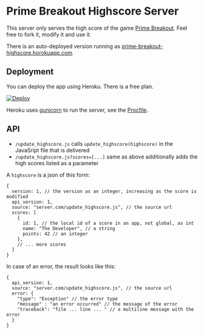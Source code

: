 # Prime Breakout Highscore Server

This server only serves the high score of the game
[Prime Breakout][prime-breakout].
Feel free to fork it, modify it and use it.

There is an auto-deployed version running as [prime-breakout-highscore.horokuapp.com](https://prime-breakout-highscore.herokuapp.com).

## Deployment

You can deploy the app using Heroku.
There is a free plan.

[![Deploy](https://www.herokucdn.com/deploy/button.svg)](https://heroku.com/deploy)

Heroku uses [gunicorn](http://flask.pocoo.org/docs/dev/deploying/wsgi-standalone/#gunicorn)
to run the server, see the [Procfile](Procfile).


## API

- `/update_highscore.js`
    calls `update_highscore(highscore)` in the JavaSript file that is delivered
- `/update_highscore.js?scores=[...]`
    same as above
    additionally adds the high scores listed as a parameter

A `highscore` is a json of this form:
```
{
  version: 1, // the version as an integer, increasing as the score is modified
  api_version: 1,
  source: "server.com/update_highscore.js", // the source url
  scores: [
    {
      id: 1, // the local id of a score in an app, not global, as int
      name: "The Developer", // a string
      points: 42 // an integer
    },
    // ... more scores
  ]
}
```
In case of an error, the result looks like this:
```
{
  api_version: 1,
  source: "server.com/update_highscore.js", // the source url
  error: {
    "type": "Exception" // the error type
    "message" : "an error occurred" // the message of the error
    "traceback": "file ... line ... " // a multiline message with the error
  }
}
```

[prime-breakout]: https://niccokunzmann.gitlab.io/prime-breakout/
